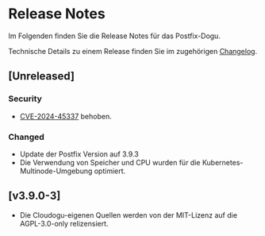 # Release Notes

Im Folgenden finden Sie die Release Notes für das Postfix-Dogu.

Technische Details zu einem Release finden Sie im zugehörigen [Changelog](https://docs.cloudogu.com/de/docs/dogus/postfix/CHANGELOG/).

## [Unreleased]
### Security
- [CVE-2024-45337](https://avd.aquasec.com/nvd/2024/cve-2024-45337/) behoben.
### Changed
- Update der Postfix Version auf 3.9.3
- Die Verwendung von Speicher und CPU wurden für die Kubernetes-Multinode-Umgebung optimiert.

## [v3.9.0-3]
- Die Cloudogu-eigenen Quellen werden von der MIT-Lizenz auf die AGPL-3.0-only relizensiert.
